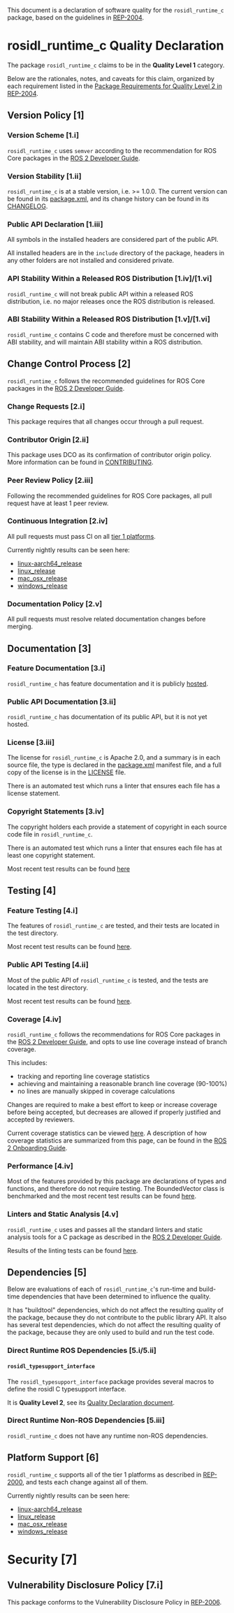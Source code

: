 This document is a declaration of software quality for the `rosidl_runtime_c` package, based on the guidelines in [REP-2004](https://www.ros.org/reps/rep-2004.html).

# rosidl_runtime_c Quality Declaration

The package `rosidl_runtime_c` claims to be in the **Quality Level 1** category.

Below are the rationales, notes, and caveats for this claim, organized by each requirement listed in the [Package Requirements for Quality Level 2 in REP-2004](https://www.ros.org/reps/rep-2004.html).

## Version Policy [1]

### Version Scheme [1.i]

`rosidl_runtime_c` uses `semver` according to the recommendation for ROS Core packages in the [ROS 2 Developer Guide](https://index.ros.org/doc/ros2/Contributing/Developer-Guide/#versioning).

### Version Stability [1.ii]

`rosidl_runtime_c` is at a stable version, i.e. >= 1.0.0. The current version can be found in its [package.xml](./package.xml), and its change history can be found in its [CHANGELOG](./CHANGELOG.xml).

### Public API Declaration [1.iii]

All symbols in the installed headers are considered part of the public API.

All installed headers are in the `include` directory of the package, headers in any other folders are not installed and considered private.

### API Stability Within a Released ROS Distribution [1.iv]/[1.vi]

`rosidl_runtime_c` will not break public API within a released ROS distribution, i.e. no major releases once the ROS distribution is released.

### ABI Stability Within a Released ROS Distribution [1.v]/[1.vi]

`rosidl_runtime_c` contains C code and therefore must be concerned with ABI stability, and will maintain ABI stability within a ROS distribution.

## Change Control Process [2]

`rosidl_runtime_c` follows the recommended guidelines for ROS Core packages in the [ROS 2 Developer Guide](https://index.ros.org/doc/ros2/Contributing/Developer-Guide/#package-requirements).

### Change Requests [2.i]

This package requires that all changes occur through a pull request.

### Contributor Origin [2.ii]

This package uses DCO as its confirmation of contributor origin policy.
More information can be found in [CONTRIBUTING](../CONTRIBUTING.md).

### Peer Review Policy [2.iii]

Following the recommended guidelines for ROS Core packages, all pull request have at least 1 peer review.

### Continuous Integration [2.iv]

All pull requests must pass CI on all [tier 1 platforms](https://www.ros.org/reps/rep-2000.html#support-tiers).

Currently nightly results can be seen here:
* [linux-aarch64_release](https://ci.ros2.org/view/nightly/job/nightly_linux-aarch64_release/lastBuild/testReport/rosidl_runtime_c/)
* [linux_release](https://ci.ros2.org/view/nightly/job/nightly_linux_release/lastBuild/testReport/rosidl_runtime_c/)
* [mac_osx_release](https://ci.ros2.org/view/nightly/job/nightly_osx_release/lastBuild/testReport/rosidl_runtime_c/)
* [windows_release](https://ci.ros2.org/view/nightly/job/nightly_win_rel/lastBuild/testReport/rosidl_runtime_c/)

### Documentation Policy [2.v]

All pull requests must resolve related documentation changes before merging.

## Documentation [3]

### Feature Documentation [3.i]

`rosidl_runtime_c` has feature documentation and it is publicly [hosted](docs/FEATURES.md).

### Public API Documentation [3.ii]

`rosidl_runtime_c` has documentation of its public API, but it is not yet hosted.

### License [3.iii]

The license for `rosidl_runtime_c` is Apache 2.0, and a summary is in each source file, the type is declared in the [package.xml](package.xml) manifest file, and a full copy of the license is in the [LICENSE](../LICENSE) file.

There is an automated test which runs a linter that ensures each file has a license statement.

### Copyright Statements [3.iv]

The copyright holders each provide a statement of copyright in each source code file in `rosidl_runtime_c`.

There is an automated test which runs a linter that ensures each file has at least one copyright statement.

Most recent test results can be found [here](https://ci.ros2.org/job/nightly_linux_release/lastBuild/testReport/rosidl_runtime_c/copyright)

## Testing [4]

### Feature Testing [4.i]

The features of `rosidl_runtime_c` are tested, and their tests are located in the test directory.

Most recent test results can be found [here](https://ci.ros2.org/job/nightly_linux_release/lastBuild/testReport/rosidl_runtime_c).

### Public API Testing [4.ii]

Most of the public API of `rosidl_runtime_c` is tested, and the tests are located in the test directory.

Most recent test results can be found [here](https://ci.ros2.org/job/nightly_linux_release/lastBuild/testReport/rosidl_runtime_c).

### Coverage [4.iv]

`rosidl_runtime_c` follows the recommendations for ROS Core packages in the [ROS 2 Developer Guide](https://index.ros.org/doc/ros2/Contributing/Developer-Guide/#code-coverage), and opts to use line coverage instead of branch coverage.

This includes:

- tracking and reporting line coverage statistics
- achieving and maintaining a reasonable branch line coverage (90-100%)
- no lines are manually skipped in coverage calculations

Changes are required to make a best effort to keep or increase coverage before being accepted, but decreases are allowed if properly justified and accepted by reviewers.

Current coverage statistics can be viewed [here](https://ci.ros2.org/job/ci_linux_coverage/lastSuccessfulBuild/cobertura/).
A description of how coverage statistics are summarized from this page, can be found in the [ROS 2 Onboarding Guide](https://index.ros.org/doc/ros2/Contributing/ROS-2-On-boarding-Guide/#note-on-coverage-runs).

### Performance [4.iv]

Most of the features provided by this package are declarations of types and functions, and therefore do not require testing.
The BoundedVector class is benchmarked and the most recent test results can be found [here](http://build.ros2.org/view/Rci/job/Rci__benchmark_ubuntu_focal_amd64/BenchmarkTable/).

### Linters and Static Analysis [4.v]

`rosidl_runtime_c` uses and passes all the standard linters and static analysis tools for a C package as described in the [ROS 2 Developer Guide](https://index.ros.org/doc/ros2/Contributing/Developer-Guide/#linters).

Results of the linting tests can be found [here](https://ci.ros2.org/job/nightly_linux_release/lastBuild/testReport/rosidl_runtime_c/).

## Dependencies [5]

Below are evaluations of each of `rosidl_runtime_c`'s run-time and build-time dependencies that have been determined to influence the quality.

It has "buildtool" dependencies, which do not affect the resulting quality of the package, because they do not contribute to the public library API.
It also has several test dependencies, which do not affect the resulting quality of the package, because they are only used to build and run the test code.

### Direct Runtime ROS Dependencies [5.i/5.ii]

#### `rosidl_typesupport_interface`

The `rosidl_typesupport_interface` package provides several macros to define the rosidl C typesupport interface.

It is **Quality Level 2**, see its [Quality Declaration document](../rosidl_typesupport_interface/QUALITY_DECLARATION.md).

### Direct Runtime Non-ROS Dependencies [5.iii]

`rosidl_runtime_c` does not have any runtime non-ROS dependencies.

## Platform Support [6]

`rosidl_runtime_c` supports all of the tier 1 platforms as described in [REP-2000](https://www.ros.org/reps/rep-2000.html#support-tiers), and tests each change against all of them.

Currently nightly results can be seen here:
* [linux-aarch64_release](https://ci.ros2.org/view/nightly/job/nightly_linux-aarch64_release/lastBuild/testReport/rosidl_runtime_c/)
* [linux_release](https://ci.ros2.org/view/nightly/job/nightly_linux_release/lastBuild/testReport/rosidl_runtime_c/)
* [mac_osx_release](https://ci.ros2.org/view/nightly/job/nightly_osx_release/lastBuild/testReport/rosidl_runtime_c/)
* [windows_release](https://ci.ros2.org/view/nightly/job/nightly_win_rel/lastBuild/testReport/rosidl_runtime_c/)

# Security [7]

## Vulnerability Disclosure Policy [7.i]

This package conforms to the Vulnerability Disclosure Policy in [REP-2006](https://www.ros.org/reps/rep-2006.html).
